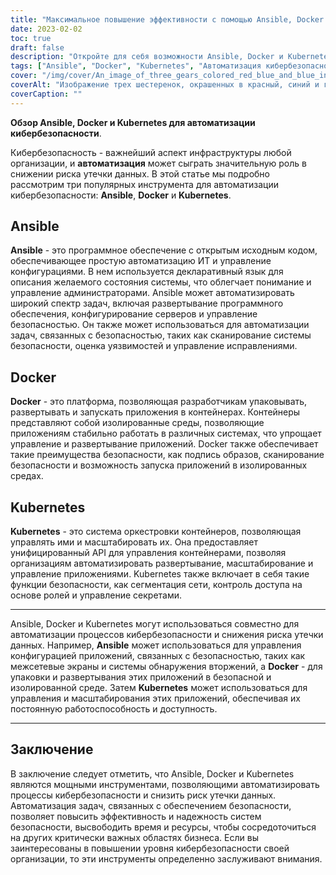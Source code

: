 ```yaml
---
title: "Максимальное повышение эффективности с помощью Ansible, Docker и Kubernetes: Руководство по автоматизации кибербезопасности"
date: 2023-02-02
toc: true
draft: false
description: "Откройте для себя возможности Ansible, Docker и Kubernetes для автоматизации процессов кибербезопасности и снижения риска утечки данных."
tags: ["Ansible", "Docker", "Kubernetes", "Автоматизация кибербезопасности", "Оценка уязвимости", "Управление исправлениями", "Оркестровка контейнеров", "Сегментация сети", "Управление доступом на основе ролей", "Секретное управление", "Сканирование системы безопасности", "Подписание изображений", "Средства автоматизации", "ИТ-инфраструктура", "Предотвращение утечек данных", "Повышение эффективности", "Автоматизация систем безопасности", "Управление конфигурацией", "Развертывание приложений", "Контейнеризация", "Безопасность контейнеров", "Масштабируемые системы", "Безопасные среды", "Сетевая безопасность", "Лучшие практики в области кибербезопасности", "Снижение рисков", "Управление безопасностью", "ИТ-операции", "Эффективные рабочие процессы", "Автоматизация систем безопасности", "Эффективность ИТ"]
cover: "/img/cover/An_image_of_three_gears_colored_red_blue_and_blue_interlocking.png"
coverAlt: "Изображение трех шестеренок, окрашенных в красный, синий и голубой цвета, сцепленных между собой и вращающихся вместе, символизирует их интеграцию и взаимодействие в автоматизации процессов кибербезопасности"
coverCaption: ""
---
```


**Обзор Ansible, Docker и Kubernetes для автоматизации кибербезопасности**.

Кибербезопасность - важнейший аспект инфраструктуры любой организации, и **автоматизация** может сыграть значительную роль в снижении риска утечки данных. В этой статье мы подробно рассмотрим три популярных инструмента для автоматизации кибербезопасности: **Ansible**, **Docker** и **Kubernetes**.

## Ansible

**Ansible** - это программное обеспечение с открытым исходным кодом, обеспечивающее простую автоматизацию ИТ и управление конфигурациями. В нем используется декларативный язык для описания желаемого состояния системы, что облегчает понимание и управление администраторами. Ansible может автоматизировать широкий спектр задач, включая развертывание программного обеспечения, конфигурирование серверов и управление безопасностью. Он также может использоваться для автоматизации задач, связанных с безопасностью, таких как сканирование системы безопасности, оценка уязвимостей и управление исправлениями.

## Docker

**Docker** - это платформа, позволяющая разработчикам упаковывать, развертывать и запускать приложения в контейнерах. Контейнеры представляют собой изолированные среды, позволяющие приложениям стабильно работать в различных системах, что упрощает управление и развертывание приложений. Docker также обеспечивает такие преимущества безопасности, как подпись образов, сканирование безопасности и возможность запуска приложений в изолированных средах.

## Kubernetes

**Kubernetes** - это система оркестровки контейнеров, позволяющая управлять ими и масштабировать их. Она предоставляет унифицированный API для управления контейнерами, позволяя организациям автоматизировать развертывание, масштабирование и управление приложениями. Kubernetes также включает в себя такие функции безопасности, как сегментация сети, контроль доступа на основе ролей и управление секретами.

______

Ansible, Docker и Kubernetes могут использоваться совместно для автоматизации процессов кибербезопасности и снижения риска утечки данных. Например, **Ansible** может использоваться для управления конфигурацией приложений, связанных с безопасностью, таких как межсетевые экраны и системы обнаружения вторжений, а **Docker** - для упаковки и развертывания этих приложений в безопасной и изолированной среде. Затем **Kubernetes** может использоваться для управления и масштабирования этих приложений, обеспечивая их постоянную работоспособность и доступность.

______

## Заключение

В заключение следует отметить, что Ansible, Docker и Kubernetes являются мощными инструментами, позволяющими автоматизировать процессы кибербезопасности и снизить риск утечки данных. Автоматизация задач, связанных с обеспечением безопасности, позволяет повысить эффективность и надежность систем безопасности, высвободить время и ресурсы, чтобы сосредоточиться на других критически важных областях бизнеса. Если вы заинтересованы в повышении уровня кибербезопасности своей организации, то эти инструменты определенно заслуживают внимания.
